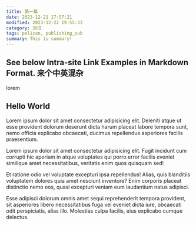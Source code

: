 ```yaml
---
title: 第一篇
date: 2023-12-21 17:57:21
modified: 2023-12-22 19:55:33
category: 测试
tags: pelican, publishing_sub
summary: This is summary!
---
```


## See below Intra-site Link Examples in Markdown Format. 来个中英混杂

lorem


## Hello World

Lorem ipsum dolor sit amet consectetur adipisicing elit. Deleniti atque ut esse provident dolorum deserunt dicta harum placeat labore tempora sunt, nemo officia explicabo obcaecati, ducimus repellendus asperiores facilis praesentium.

Lorem ipsum dolor sit amet consectetur adipisicing elit. Fugit incidunt cum corrupti hic aperiam in atque voluptates qui porro error facilis eveniet similique amet necessitatibus, veritatis enim quos quisquam sed!

Et ratione odio vel voluptate excepturi ipsa repellendus! Alias, quis blanditiis voluptatem dolores quia amet nesciunt inventore? Enim corporis placeat distinctio nemo eos, quasi excepturi veniam eum laudantium natus adipisci.

Esse adipisci dolorum omnis amet sequi reprehenderit tempora provident, sit asperiores libero necessitatibus fuga vel eveniet dicta iure, obcaecati odit perspiciatis, alias illo. Molestias culpa facilis, eius explicabo cumque delectus.
